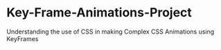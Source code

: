 # Key-Frame-Animations-Project
Understanding the use of CSS in making Complex CSS Animations using KeyFrames
